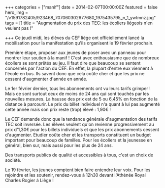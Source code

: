 +++
categories = ["manif"]
date = 2014-02-07T00:00:00Z
featured = false
hero_img = "/v1591782405/923468_707060302677680_1975435795_n_1_ywtmnz.jpg"
tags = []
title = "Augmentation du prix des TEC: les écoliers liégeois n'en veulent pas !"

+++
Ce jeudi midi, les élèves du CEF liège ont officiellement lancé la mobilisation pour la manifestation qu'ils organisent le 19 février prochain.

Première étape, proposer aux jeunes de poser avec un panneau pour montrer leur soutien à la manif ! C'est avec enthousiasme que de nombreux écoliers se sont prêtés au jeu. Il faut dire que beaucoup se sentent concernés par l'action du CEF. En effet, la plupart d'entre eux viennent à l'école en bus. Ils savent donc que cela coûte cher et que les prix ne cessent d'augmenter d'année en année.

Le 1er février dernier, tous les abonnements ont vu leurs tarifs grimper ! Mais ce sont surtout ceux de moins de 24 ans qui sont touchés par les nouvelles mesures. La hausse des prix est de 5 ou 6,45% en fonction de la distance à parcourir. Le prix du billet individuel n'a quant à lui pas augmenté cette année mais son prix reste (trop) élevé : 1,90€ !

Le CEF demande donc que la tendance générale d'augmentation des tarifs TEC soit inversée. Les élèves veulent qu'on revienne progressivement au prix d'1,30€ pour les billets individuels et que les prix abonnements cessent d'augmenter. Etudier coûte cher et les transports constituent un budget important pour beaucoup de familles. Pour les écoliers et la jeunesse en général, bien sur, mais aussi pour les plus de 24 ans.

Des transports publics de qualité et accessibles à tous, c'est un choix de société.

Le 19 février, les jeunes comptent bien faire entendre leur voix. Pour les rejoindre et les soutenir, rendez-vous à 12h30 devant l'Athénée Royal Charles Rogier à Liège !
